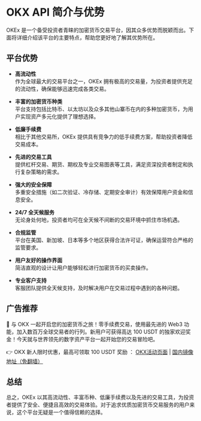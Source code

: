 # OKX API 简介与优势

OKEx 是一个备受投资者青睐的加密货币交易平台，因其众多优势而脱颖而出。下面将详细介绍该平台的主要特点，帮助您更好地了解其优势所在。

## 平台优势

- **高流动性**  
  作为全球最大的交易平台之一，OKEx 拥有极高的交易量，为投资者提供充足的流动性，确保能够迅速完成各类交易。

- **丰富的加密货币种类**  
  平台支持包括比特币、以太坊以及众多其他山寨币在内的多种加密货币，为用户实现资产多元化提供了理想选择。

- **低廉手续费**  
  相比于其他交易所，OKEx 提供具有竞争力的低手续费方案，帮助投资者降低交易成本。

- **先进的交易工具**  
  提供杠杆交易、期货、期权及专业交易图表等工具，满足资深投资者制定和执行复杂策略的需求。

- **强大的安全保障**  
  多重安全措施（如二次验证、冷存储、定期安全审计）有效保障用户资金和信息安全。

- **24/7 全天候服务**  
  无论身处何地，投资者均可在全天候不间断的交易环境中抓住市场机遇。

- **合规监管**  
  平台在美国、新加坡、日本等多个地区获得合法许可证，确保运营符合严格的监管要求。

- **用户友好的操作界面**  
  简洁直观的设计让用户能够轻松进行加密货币的买卖操作。

- **专业客户支持**  
  客服团队提供全天候支持，及时解决用户在交易过程中遇到的各种问题。

## 广告推荐

🚀 与 OKX 一起开启您的加密货币之旅！零手续费交易，使用最先进的 Web3 功能，加入数百万全球交易者的行列。新用户可获得高达 100 USDT 的独家欢迎奖金！今天就与世界领先的数字资产平台一起开始您的交易冒险吧。

👉 OKX 新人限时优惠，最高可领取 100 USDT 奖励 ： [OKX活动页面](https://bit.ly/OKXe) | [国内镜像地址（免翻墙）](https://bit.ly/okX)

## 总结

总之，OKEx 以其高流动性、丰富币种、低廉手续费以及先进的交易工具，为投资者提供了安全、便捷且高效的交易体验。对于追求优质加密货币交易服务的用户来说，这个平台无疑是一个值得信赖的选择。